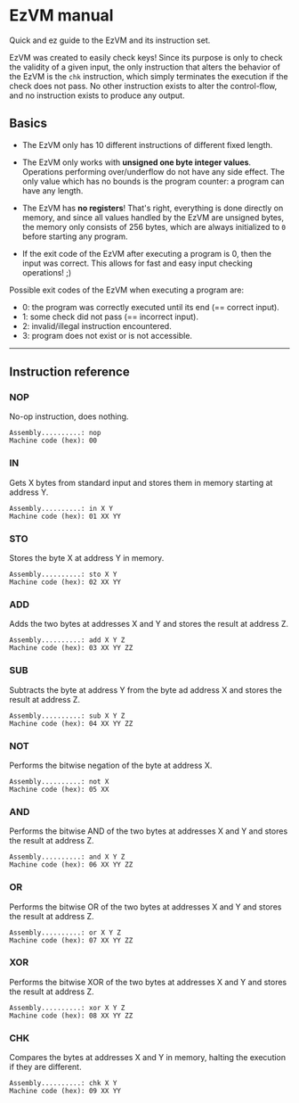 # EzVM manual

Quick and ez guide to the EzVM and its instruction set.

EzVM was created to easily check keys! Since its purpose is only to check the validity of a given input, the only instruction that alters the behavior of the EzVM is the `chk` instruction, which simply terminates the execution if the check does not pass. No other instruction exists to alter the control-flow, and no instruction exists to produce any output.

## Basics

 - The EzVM only has 10 different instructions of different fixed length.

 - The EzVM only works with **unsigned one byte integer values**. Operations performing over/underflow do not have any side effect. The only value which has no bounds is the program counter: a program can have any length.

 - The EzVM has **no registers**! That's right, everything is done directly on memory, and since all values handled by the EzVM are unsigned bytes, the memory only consists of 256 bytes, which are always initialized to `0` before starting any program.

 - If the exit code of the EzVM after executing a program is 0, then the input was correct. This allows for fast and easy input checking operations! ;)

Possible exit codes of the EzVM when executing a program are:

 - 0: the program was correctly executed until its end (== correct input).
 - 1: some check did not pass (== incorrect input).
 - 2: invalid/illegal instruction encountered.
 - 3: program does not exist or is not accessible.

---

## Instruction reference

### NOP

No-op instruction, does nothing.

	Assembly..........: nop
	Machine code (hex): 00

### IN

Gets X bytes from standard input and stores them in memory starting at address Y.

	Assembly..........: in X Y
	Machine code (hex): 01 XX YY

### STO

Stores the byte X at address Y in memory.

	Assembly..........: sto X Y
	Machine code (hex): 02 XX YY

### ADD

Adds the two bytes at addresses X and Y and stores the result at address Z.

	Assembly..........: add X Y Z
	Machine code (hex): 03 XX YY ZZ

### SUB

Subtracts the byte at address Y from the byte ad address X and stores the result at address Z.

	Assembly..........: sub X Y Z
	Machine code (hex): 04 XX YY ZZ

### NOT

Performs the bitwise negation of the byte at address X.

	Assembly..........: not X
	Machine code (hex): 05 XX

### AND

Performs the bitwise AND of the two bytes at addresses X and Y and stores the result at address Z.

	Assembly..........: and X Y Z
	Machine code (hex): 06 XX YY ZZ

### OR

Performs the bitwise OR of the two bytes at addresses X and Y and stores the result at address Z.

	Assembly..........: or X Y Z
	Machine code (hex): 07 XX YY ZZ

### XOR

Performs the bitwise XOR of the two bytes at addresses X and Y and stores the result at address Z.

	Assembly..........: xor X Y Z
	Machine code (hex): 08 XX YY ZZ

### CHK

Compares the bytes at addresses X and Y in memory, halting the execution if they are different.

	Assembly..........: chk X Y
	Machine code (hex): 09 XX YY
